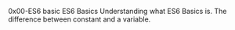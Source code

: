 0x00-ES6 basic
ES6 Basics 
Understanding what ES6 Basics is.
The difference between constant and a variable.
